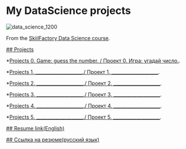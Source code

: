

# My DataScience projects
![data_science_1200](https://user-images.githubusercontent.com/70801558/154921540-73b75c57-69a6-49ff-982b-b27193bf038a.png)

From the [SkiilFactory Data Science course](https://skillfactory.ru/data-science).


[## Projects](https://github.com/Denis-python/VS_code.git)

*[Projects 0. Game: guess the number. / Проект 0. Игра: угадай число.](https://github.com/Denis-python/VS_code/tree/main/Project_0).

*[Projects 1. ____________________./ Проект 1. ____________________]().

*[Projects 2. ____________________./ Проект 2. ____________________]().

*[Projects 3. ____________________./ Проект 3. ____________________]().

*[Projects 4. ____________________./ Проект 4. ____________________]().

*[Projects 5. ____________________./ Проект 5. ____________________]().

[## Resume link(English)](https://ekaterinburg.hh.ru/applicant/resumes/view?resume=749682abff09b44d0c0039ed1f506846477376)

[## Ссылка на резюме(русский язык)](https://ekaterinburg.hh.ru/applicant/resumes/view?resume=749682abff09b44d0c0039ed1f506846477376)
